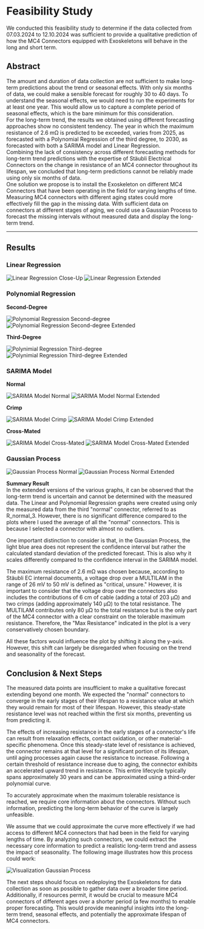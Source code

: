 # Feasibility Study
We conducted this feasibility study to determine if the data collected from 07.03.2024 to 12.10.2024 was sufficient to provide a qualitative prediction of how the MC4 Connectors equipped with Exoskeletons will behave in the long and short term.

## Abstract
The amount and duration of data collection are not sufficient to make long-term predictions about the trend or seasonal effects. With only six months of data, we could make a sensible forecast for roughly 30 to 40 days. To understand the seasonal effects, we would need to run the experiments for at least one year. This would allow us to capture a complete period of seasonal effects, which is the bare minimum for this consideration.  
For the long-term trend, the results we obtained using different forecasting approaches show no consistent tendency. The year in which the maximum resistance of 2.6 mΩ is predicted to be exceeded, varies from 2025, as forecasted with a Polynomial Regression of the third degree, to 2030, as forecasted with both a SARIMA model and Linear Regression.  
Combining the lack of consistency across different forecasting methods for long-term trend predictions with the expertise of Stäubli Electrical Connectors on the change in resistance of an MC4 connector throughout its lifespan, we concluded that long-term predictions cannot be reliably made using only six months of data.  
One solution we propose is to install the Exoskeleton on different MC4 Connectors that have been operating in the field for varying lengths of time. Measuring MC4 connectors with different aging states could more effectively fill the gap in the missing data. With sufficient data on connectors at different stages of aging, we could use a Gaussian Process to forecast the missing intervals without measured data and display the long-term trend. 

---
## Results
### Linear Regression
![Linear Regression Close-Up](./feasibility_plots/LinearRegression/LR_normal.png)
![Linear Regression Extended](./feasibility_plots/LinearRegression/LR_normal_extended.png)

### Polynomial Regression
**Second-Degree**

![Polynomial Regression Second-degree](./feasibility_plots/PolynomialRegression/R_normal_3_2dg.png)
![Polynomial Regression Second-degree Extended](./feasibility_plots/PolynomialRegression/R_normal_3_ex_2dg.png)

**Third-Degree**

![Polynimial Regression Third-degree](./feasibility_plots/PolynomialRegression/R_normal_3_3dg.png)
![Polynimial Regression Third-degree Extended](./feasibility_plots/PolynomialRegression/R_normal_3_ex_3dg.png)

### SARIMA Model
**Normal**  

![SARIMA Model Normal](./feasibility_plots/SARIMA_Plots/S_normal.png)
![SARIMA Model Normal Extended](./feasibility_plots/SARIMA_Plots/S_normal_ex.png)

**Crimp**  

![SARIMA Model Crimp](./feasibility_plots/SARIMA_Plots/S_crimp.png)
![SARIMA Model Crimp Extended](./feasibility_plots/SARIMA_Plots/S_crimp_ex.png)

**Cross-Mated**  

![SARIMA Model Cross-Mated](./feasibility_plots/SARIMA_Plots/S_cross.png)
![SARIMA Model Cross-Mated Extended](./feasibility_plots/SARIMA_Plots/S_cross_ex.png)

### Gaussian Process
![Gaussian Process Normal](./feasibility_plots/GaussianProcess/R_normal_mean.png)
![Gaussian Process Normal Extended](./feasibility_plots/GaussianProcess/R_normal_mean_ex.png)

**Summary Result**  
In the extended versions of the various graphs, it can be observed that the long-term trend is uncertain and cannot be determined with the measured data.
The Linear and Polynomial Regression graphs were created using only the measured data from the third "normal" connector, referred to as R_normal_3. However, there is no significant difference compared to the plots where I used the average of all the "normal" connectors. This is because I selected a connector with almost no outliers.  

One important distinction to consider is that, in the Gaussian Process, the light blue area does not represent the confidence interval but rather the calculated standard deviation of the predicted forecast. This is also why it scales differently compared to the confidence interval in the SARIMA model.  

The maximum resistance of 2.6 mΩ was chosen because, according to Stäubli EC internal documents, a voltage drop over a MULTILAM in the range of 26 mV to 50 mV is defined as "critical, unsure." However, it is important to consider that the voltage drop over the connectors also includes the contributions of 6 cm of cable (adding a total of 203 µΩ) and two crimps (adding approximately 140 µΩ) to the total resistance. The MULTILAM contributes only 80 µΩ to the total resistance but is the only part of the MC4 connector with a clear constraint on the tolerable maximum resistance. Therefore, the "Max Resistance" indicated in the plot is a very conservatively chosen boundary.  

All these factors would influence the plot by shifting it along the y-axis. However, this shift can largely be disregarded when focusing on the trend and seasonality of the forecast.

## Conclusion & Next Steps
The measured data points are insufficient to make a qualitative forecast extending beyond one month. We expected the "normal" connectors to converge in the early stages of their lifespan to a resistance value at which they would remain for most of their lifespan. However, this steady-state resistance level was not reached within the first six months, preventing us from predicting it.  

The effects of increasing resistance in the early stages of a connector's life can result from relaxation effects, contact oxidation, or other material-specific phenomena. Once this steady-state level of resistance is achieved, the connector remains at that level for a significant portion of its lifespan, until aging processes again cause the resistance to increase. Following a certain threshold of resistance increase due to aging, the connector exhibits an accelerated upward trend in resistance. This entire lifecycle typically spans approximately 30 years and can be approximated using a third-order polynomial curve.  

To accurately approximate when the maximum tolerable resistance is reached, we require core information about the connectors. Without such information, predicting the long-term behavior of the curve is largely unfeasible.  

We assume that we could approximate the curve more effectively if we had access to different MC4 connectors that had been in the field for varying lengths of time. By analyzing such connectors, we could extract the necessary core information to predict a realistic long-term trend and assess the impact of seasonality. The following image illustrates how this process could work:  

![Visualization Gaussian Process](./feasibility_plots/GaussianProcess/Screen_Shot_2020-05-24_at_3.44.34_PM.png)

The next steps should focus on redeploying the Exoskeletons for data collection as soon as possible to gather data over a broader time period. Additionally, if resources permit, it would be crucial to measure MC4 connectors of different ages over a shorter period (a few months) to enable proper forecasting. This would provide meaningful insights into the long-term trend, seasonal effects, and potentially the approximate lifespan of MC4 connectors.

